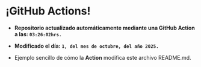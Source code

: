 # ¡GitHub Actions!
* **Repositorio actualizado automáticamente mediante una GitHub Action a las: `03:26:02hrs.`**
* **Modificado el día: `1, del mes de octubre, del año 2025.`**

* Ejemplo sencillo de cómo la **Action** modifica este archivo README.md.
